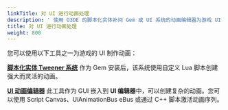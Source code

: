 ```yaml
---
linkTitle: 对 UI 进行动画处理
description: ' 使用 O3DE 的脚本化实体补间 Gem 或 UI 系统的动画编辑器为游戏 UI 元素添加动画效果。 '
title: 对 UI 进行动画处理
weight: 800
---
```


您可以使用以下工具之一为游戏的 UI 制作动画：

[**脚本化实体 Tweener 系统**](tweener-system)
作为 Gem 安装后，该系统使用自定义 Lua 脚本创建强大而灵活的动画。

[**UI 动画编辑器**](animation-editor)
此工具作为 GUI 嵌入到 **UI 编辑器**中，可以创建复杂的动画。您可以使用 Script Canvas、UiAnimationBus eBus 或通过 C++ 脚本激活动画序列。
